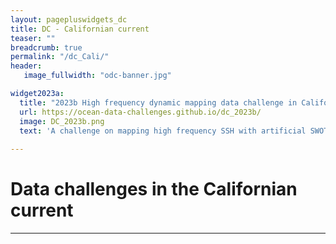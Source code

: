 ```yaml
---
layout: pagepluswidgets_dc
title: DC - Californian current 
teaser: ""
breadcrumb: true
permalink: "/dc_Cali/"
header:
   image_fullwidth: "odc-banner.jpg" 

widget2023a:
  title: "2023b High frequency dynamic mapping data challenge in California Xover"
  url: https://ocean-data-challenges.github.io/dc_2023b/
  image: DC_2023b.png
  text: 'A challenge on mapping high frequency SSH with artificial SWOT and nadir data in the Californian SWOT X-over created by Datlas and MEOM-IGE. [...]'
 
--- 
```



# Data challenges in the Californian current 




---



